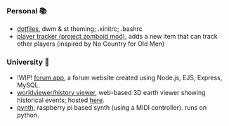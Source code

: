### Personal 📚
- [dotfiles](https://github.com/alfrh02/dotfiles), dwm & st theming; .xinitrc; .bashrc
- [player tracker (project zomboid mod)](https://github.com/alfrh02/pz-player-tracker), adds a new item that can track other players (inspired by No Country for Old Men)
<!-- - [neoworldviewer](https://github.com/alfrh02/neoworldviewer), recreation of the worldviewer/history viewer university project. -->

### University 📜

- !WIP! [forum app](https://github.com/alfrh02/forum-app), a forum website created using Node.js, EJS, Express, MySQL.
- [worldviewer/history viewer](https://github.com/alfrh02/worldviewer), web-based 3D earth viewer showing historical events; hosted [here](https://doc.gold.ac.uk/~ahall001/project/).
- [pynth](https://github.com/alfrh02/pynth), raspberry pi based synth (using a MIDI controller). runs on python.
